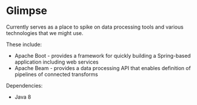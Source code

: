 Glimpse
================

Currently serves as a place to spike on data processing tools and various technologies that we might use.

These include:
* Apache Boot - provides a framework for quickly building a Spring-based application including web services
* Apache Beam - provides a data processing API that enables definition of pipelines of connected transforms

Dependencies:
* Java 8
